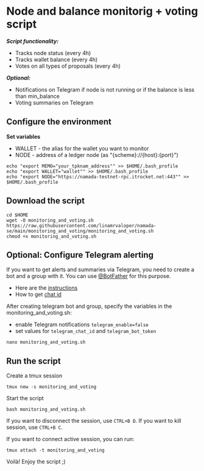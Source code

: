 # Node and balance monitorig + voting script

***Script functionality:***
- Tracks node status (every 4h)
- Tracks wallet balance (every 4h)
- Votes on all types of proposals (every 4h)

***Optional:***
- Notifications on Telegram if node is not running or if the balance is less than min_balance
- Voting summaries on Telegram

## Configure the environment
**Set variables**
- WALLET - the alias for the wallet you want to monitor
- NODE - address of a ledger node (as "{scheme}://{host}:{port}")
~~~
echo "export MEMO="your_tpknam_address"" >> $HOME/.bash_profile
echo "export WALLET="wallet"" >> $HOME/.bash_profile
echo "export NODE="https://namada-testnet-rpc.itrocket.net:443"" >> $HOME/.bash_profile
~~~

## Download the script
~~~
cd $HOME
wget -O monitoring_and_voting.sh https://raw.githubusercontent.com/linamrvaloper/namada-se/main/monitoring_and_voting/monitoring_and_voting.sh
chmod +x monitoring_and_voting.sh
~~~

## Optional: Configure Telegram alerting
If you want to get alerts and summaries via Telegram, you need to create a bot and a group with it. You can use [@BotFather](https://t.me/BotFather) for this purpose.
- Here are the [instructions](https://sematext.com/docs/integration/alerts-telegram-integration/)
- How to get [chat id](https://stackoverflow.com/questions/32423837/telegram-bot-how-to-get-a-group-chat-id)

After creating telegram bot and group, specify the variables in the monitoring_and_voting.sh:
- enable Telegram notifications ```telegram_enable=false```
- set values for ```telegram_chat_id``` and ```telegram_bot_token```
~~~
nano monitoring_and_voting.sh
~~~

## Run the script 
Create a tmux session
~~~
tmux new -s monitoring_and_voting
~~~

Start the script
~~~
bash monitoring_and_voting.sh
~~~

If you want to disconnect the session, use ```CTRL+B D```. If you want to kill session, use ```CTRL+B C```.

If you want to connect active session, you can run:
~~~
tmux attach -t monitoring_and_voting
~~~


Voilà! Enjoy the script ;)
